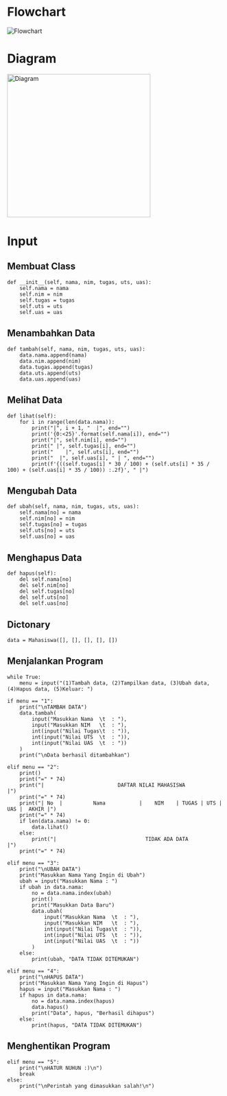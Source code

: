 # Flowchart

![Flowchart](https://user-images.githubusercontent.com/115480692/207221430-e59235da-f34b-4fe4-a2a3-5db9fd8f713f.png)

# Diagram

<img width="334" alt="Diagram" src="https://user-images.githubusercontent.com/115480692/207221520-fb09dfde-ca0b-4868-800c-b3d774d497a9.png">

# Input

## Membuat Class
    
    def __init__(self, nama, nim, tugas, uts, uas):
        self.nama = nama
        self.nim = nim
        self.tugas = tugas
        self.uts = uts
        self.uas = uas

## Menambahkan Data
        
    def tambah(self, nama, nim, tugas, uts, uas):
        data.nama.append(nama)
        data.nim.append(nim)
        data.tugas.append(tugas)
        data.uts.append(uts)
        data.uas.append(uas)

## Melihat Data

    def lihat(self):
        for i in range(len(data.nama)):
            print("|", i + 1, "  |", end="")
            print('{0:<25}'.format(self.nama[i]), end="")
            print("|", self.nim[i], end="")
            print(" |", self.tugas[i], end="")
            print("    |", self.uts[i], end="")
            print("  |", self.uas[i], " | ", end="")
            print(f'{((self.tugas[i] * 30 / 100) + (self.uts[i] * 35 / 100) + (self.uas[i] * 35 / 100)) :.2f}', " |")

## Mengubah Data

    def ubah(self, nama, nim, tugas, uts, uas):
        self.nama[no] = nama
        self.nim[no] = nim
        self.tugas[no] = tugas
        self.uts[no] = uts
        self.uas[no] = uas

## Menghapus Data

    def hapus(self):
        del self.nama[no]
        del self.nim[no]
        del self.tugas[no]
        del self.uts[no]
        del self.uas[no]

## Dictonary

    data = Mahasiswa([], [], [], [], [])

## Menjalankan Program

    while True:
        menu = input("(1)Tambah data, (2)Tampilkan data, (3)Ubah data, (4)Hapus data, (5)Keluar: ")

    if menu == "1":
        print("\nTAMBAH DATA")
        data.tambah(
            input("Masukkan Nama  \t  : "),
            input("Masukkan NIM   \t  : "),
            int(input("Nilai Tugas\t  : ")),
            int(input("Nilai UTS  \t  : ")),
            int(input("Nilai UAS  \t  : "))
        )
        print("\nData berhasil ditambahkan")

    elif menu == "2":
        print()
        print("=" * 74)
        print("|                        DAFTAR NILAI MAHASISWA                          |")
        print("=" * 74)
        print("| No  |          Nama           |    NIM    | TUGAS | UTS | UAS |  AKHIR |")
        print("=" * 74)
        if len(data.nama) != 0:
            data.lihat()
        else:
            print("|                             TIDAK ADA DATA                             |")
        print("=" * 74)

    elif menu == "3":
        print("\nUBAH DATA")
        print("Masukkan Nama Yang Ingin di Ubah")
        ubah = input("Masukkan Nama : ")
        if ubah in data.nama:
            no = data.nama.index(ubah)
            print()
            print("Masukkan Data Baru")
            data.ubah(
                input("Masukkan Nama  \t  : "),
                input("Masukkan NIM   \t  : "),
                int(input("Nilai Tugas\t  : ")),
                int(input("Nilai UTS  \t  : ")),
                int(input("Nilai UAS  \t  : "))
            )
        else:
            print(ubah, "DATA TIDAK DITEMUKAN")

    elif menu == "4":
        print("\nHAPUS DATA")
        print("Masukkan Nama Yang Ingin di Hapus")
        hapus = input("Masukkan Nama : ")
        if hapus in data.nama:
            no = data.nama.index(hapus)
            data.hapus()
            print("Data", hapus, "Berhasil dihapus")
        else:
            print(hapus, "DATA TIDAK DITEMUKAN")

## Menghentikan Program
            
    elif menu == "5":
        print("\nHATUR NUHUN :)\n")
        break
    else:
        print("\nPerintah yang dimasukkan salah!\n")
